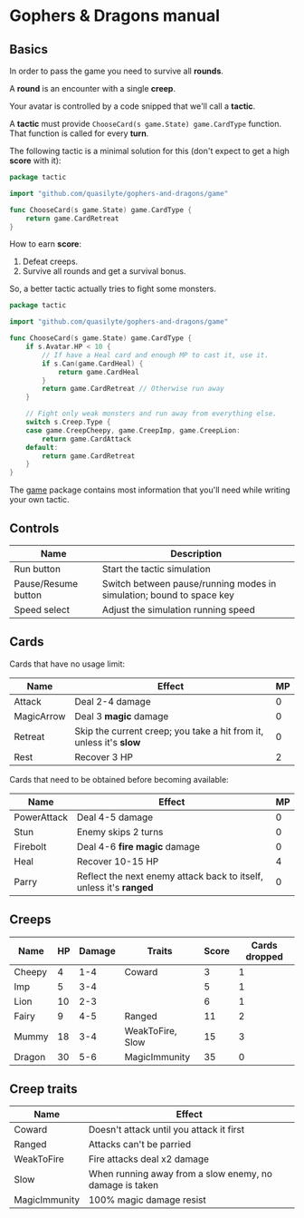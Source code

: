 # Gophers & Dragons manual

## Basics

In order to pass the game you need to survive all **rounds**.

A **round** is an encounter with a single **creep**.

Your avatar is controlled by a code snipped that we'll call a **tactic**.

A **tactic** must provide `ChooseCard(s game.State) game.CardType` function. That function is called for every **turn**.

The following tactic is a minimal solution for this (don't expect to get a high **score** with it):

```go
package tactic

import "github.com/quasilyte/gophers-and-dragons/game"

func ChooseCard(s game.State) game.CardType {
	return game.CardRetreat
}
```

How to earn **score**:

1. Defeat creeps.
2. Survive all rounds and get a survival bonus.

So, a better tactic actually tries to fight some monsters.

```go
package tactic

import "github.com/quasilyte/gophers-and-dragons/game"

func ChooseCard(s game.State) game.CardType {
	if s.Avatar.HP < 10 {
		// If have a Heal card and enough MP to cast it, use it.
		if s.Can(game.CardHeal) {
			return game.CardHeal
		}
		return game.CardRetreat // Otherwise run away
	}

	// Fight only weak monsters and run away from everything else.
	switch s.Creep.Type {
	case game.CreepCheepy, game.CreepImp, game.CreepLion:
		return game.CardAttack
	default:
		return game.CardRetreat
	}
}
```

The [game](https://godoc.org/github.com/quasilyte/gophers-and-dragons/game) package contains most information that you'll need while writing your own tactic.

## Controls

| Name | Description |
|---|---|
| Run button | Start the tactic simulation |
| Pause/Resume button | Switch between pause/running modes in simulation; bound to space key |
| Speed select | Adjust the simulation running speed |

## Cards

Cards that have no usage limit:

| Name | Effect | MP |
|---|---|---|
| Attack | Deal 2-4 damage | 0 |
| MagicArrow | Deal 3 **magic** damage | 0 |
| Retreat | Skip the current creep; you take a hit from it, unless it's **slow** | 0 |
| Rest | Recover 3 HP | 2 |


Cards that need to be obtained before becoming available:

| Name | Effect | MP |
|---|---|---|
| PowerAttack | Deal 4-5 damage | 0 |
| Stun | Enemy skips 2 turns | 0 |
| Firebolt | Deal 4-6 **fire magic** damage | 0 |
| Heal | Recover 10-15 HP | 4 |
| Parry | Reflect the next enemy attack back to itself, unless it's **ranged** | 0 |

## Creeps

| Name | HP | Damage | Traits | Score | Cards dropped | 
|---|---|---|---|---|---|
| Cheepy | 4 | 1-4 | Coward | 3 | 1 |
| Imp | 5 | 3-4 || 5 | 1 |
| Lion | 10 | 2-3 || 6 | 1 |
| Fairy | 9 | 4-5 | Ranged | 11 | 2 |
| Mummy | 18 | 3-4 | WeakToFire, Slow | 15 | 3 |
| Dragon | 30 | 5-6 | MagicImmunity | 35 | 0 |

## Creep traits

| Name | Effect |
|---|---|
| Coward | Doesn't attack until you attack it first |
| Ranged | Attacks can't be parried |
| WeakToFire | Fire attacks deal x2 damage |
| Slow | When running away from a slow enemy, no damage is taken |
| MagicImmunity | 100% magic damage resist |
